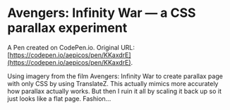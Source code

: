 # Avengers: Infinity War — a CSS parallax experiment

A Pen created on CodePen.io. Original URL: [https://codepen.io/aepicos/pen/KKaxdrE](https://codepen.io/aepicos/pen/KKaxdrE).

Using imagery from the film Avengers: Infinity War to create parallax page with only CSS by using TranslateZ. This actually mimics more accurately how parallax actually works. But then I ruin it all by scaling it back up so it just looks like a flat page. Fashion...